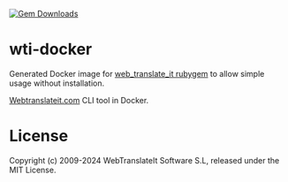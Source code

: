 [![Gem Downloads](https://img.shields.io/gem/dt/web_translate_it.svg)](https://rubygems.org/gems/web_translate_it/)

# wti-docker

Generated Docker image for [web_translate_it rubygem](https://github.com/webtranslateit/webtranslateit) to allow simple usage without installation.

[Webtranslateit.com](https://webtranslateit.com) CLI tool in Docker.

# License

Copyright (c) 2009-2024 WebTranslateIt Software S.L, released under the MIT License.
